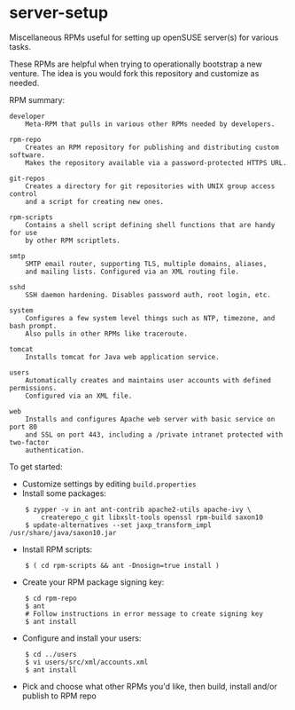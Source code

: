 # server-setup
Miscellaneous RPMs useful for setting up openSUSE server(s) for various tasks.

These RPMs are helpful when trying to operationally bootstrap a new venture.
The idea is you would fork this repository and customize as needed.

RPM summary:

    developer
        Meta-RPM that pulls in various other RPMs needed by developers.

    rpm-repo
        Creates an RPM repository for publishing and distributing custom software.
        Makes the repository available via a password-protected HTTPS URL.

    git-repos
        Creates a directory for git repositories with UNIX group access control
        and a script for creating new ones.

    rpm-scripts
        Contains a shell script defining shell functions that are handy for use
        by other RPM scriptlets.

    smtp
        SMTP email router, supporting TLS, multiple domains, aliases,
        and mailing lists. Configured via an XML routing file.

    sshd
        SSH daemon hardening. Disables password auth, root login, etc.

    system
        Configures a few system level things such as NTP, timezone, and bash prompt.
        Also pulls in other RPMs like traceroute.

    tomcat
        Installs tomcat for Java web application service.

    users
        Automatically creates and maintains user accounts with defined permissions.
        Configured via an XML file.

    web
        Installs and configures Apache web server with basic service on port 80
        and SSL on port 443, including a /private intranet protected with two-factor
        authentication.

To get started:

* Customize settings by editing `build.properties`
* Install some packages:
```
    $ zypper -v in ant ant-contrib apache2-utils apache-ivy \
        createrepo_c git libxslt-tools openssl rpm-build saxon10
    $ update-alternatives --set jaxp_transform_impl /usr/share/java/saxon10.jar
```
  * Install RPM scripts:
```
    $ ( cd rpm-scripts && ant -Dnosign=true install )
```
  * Create your RPM package signing key:
```
    $ cd rpm-repo
    $ ant
    # Follow instructions in error message to create signing key
    $ ant install
```
  * Configure and install your users:
```
    $ cd ../users
    $ vi users/src/xml/accounts.xml
    $ ant install
```
  * Pick and choose what other RPMs you'd like, then build, install and/or publish to RPM repo
